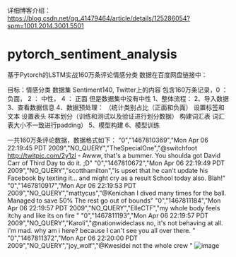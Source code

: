 详细博客介绍：https://blog.csdn.net/qq_41479464/article/details/125286054?spm=1001.2014.3001.5501
# pytorch_sentiment_analysis
基于Pytorch的LSTM实战160万条评论情感分类
数据在百度网盘链接中：

目标：情感分类
数据集 Sentiment140, Twitter上的内容 包含160万条记录，0 ： 负面， 2 ： 中性， 4 ： 正面
但是数据集中没有中性
1、整体流程：
2、导入数据
3、查看数据信息
4、数据预处理：
（统计类别占比（正面和负面）
设置标签和文本
设置表头
样本划分（训练和测试以及验证进行划分数据）
构建词汇表
词汇表大小不一致进行padding）
5、模型构建
6、模型训练

一共160万条评论数据，数据格式如下： 
"0","1467810369","Mon Apr 06 22:19:45 PDT 2009","NO_QUERY","TheSpecialOne","@switchfoot http://twitpic.com/2y1zl - Awww, that's a bummer. You shoulda got David Carr of Third Day to do it. ;D" "0","1467810672","Mon Apr 06 22:19:49 PDT 2009","NO_QUERY","scotthamilton","is upset that he can't update his Facebook by texting it... and might cry as a result School today also. Blah!" "0","1467810917","Mon Apr 06 22:19:53 PDT 2009","NO_QUERY","mattycus","@Kenichan I dived many times for the ball. Managed to save 50% The rest go out of bounds" "0","1467811184","Mon Apr 06 22:19:57 PDT 2009","NO_QUERY","ElleCTF","my whole body feels itchy and like its on fire " "0","1467811193","Mon Apr 06 22:19:57 PDT 2009","NO_QUERY","Karoli","@nationwideclass no, it's not behaving at all. i'm mad. why am i here? because I can't see you all over there. " "0","1467811372","Mon Apr 06 22:20:00 PDT 2009","NO_QUERY","joy_wolf","@Kwesidei not the whole crew "
![image](https://user-images.githubusercontent.com/39480565/173888360-8c88d280-5016-413a-a731-5ee3774c0d56.png)
